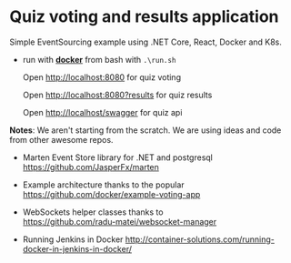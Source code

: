 # Quiz voting and results application
Simple EventSourcing example using .NET Core, React, Docker and K8s.

* run with [**docker**](https://www.docker.com/products/docker) from bash with ``.\run.sh`` 
  
  Open <http://localhost:8080> for quiz voting
  
  Open <http://localhost:8080?results> for quiz results
  
  Open <http://localhost/swagger> for quiz api
  
  
**Notes**: We aren't starting from the scratch. We are using ideas and code from other awesome repos.

* Marten Event Store library for .NET and postgresql
  <https://github.com/JasperFx/marten>

* Example architecture thanks to the popular  
  <https://github.com/docker/example-voting-app>

* WebSockets helper classes thanks to  
  <https://github.com/radu-matei/websocket-manager>

* Running Jenkins in Docker
  <http://container-solutions.com/running-docker-in-jenkins-in-docker/>  
